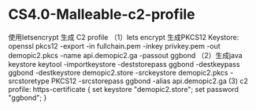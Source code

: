 # CS4.0-Malleable-c2-profile
使用letsencrypt 生成 C2 profile
（1）lets encrypt 生成PKCS12 Keystore:
openssl pkcs12 -export -in fullchain.pem -inkey privkey.pem -out demopic2.pkcs -name api.demopic2.ga -passout ggbond
（2）生成java keystore
keytool -importkeystore -deststorepass ggbond  -destkeypass ggbond -destkeystore demopic2.store -srckeystore demopic2.pkcs -srcstoretype PKCS12 -srcstorepass ggbond -alias api.demopic2.ga
(3) c2 profile:
 https-certificate {
    set keystore "demopic2.store";
    set password "ggbond";
}
